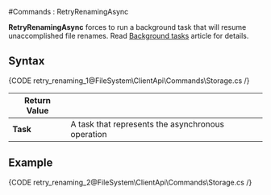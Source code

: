 ﻿#Commands : RetryRenamingAsync

**RetryRenamingAsync** forces to run a background task that will resume unaccomplished file renames. Read [Background tasks](../../../server/background-tasks) article for details.

## Syntax

{CODE retry_renaming_1@FileSystem\ClientApi\Commands\Storage.cs /}


| Return Value | |
| ------------- | ------------- |
| **Task** |  A task that represents the asynchronous operation |

## Example

{CODE retry_renaming_2@FileSystem\ClientApi\Commands\Storage.cs /}
